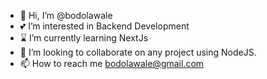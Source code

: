- 👋 Hi, I’m @bodolawale
- 💕 I’m interested in Backend Development
- ⌛️ I’m currently learning NextJs
- 👀 I’m looking to collaborate on any project using NodeJS.
- 📫 How to reach me bodolawale@gmail.com

<!---
bodolawale/bodolawale is a ✨ special ✨ repository because its `README.md` (this file) appears on your GitHub profile.
You can click the Preview link to take a look at your changes.
--->
